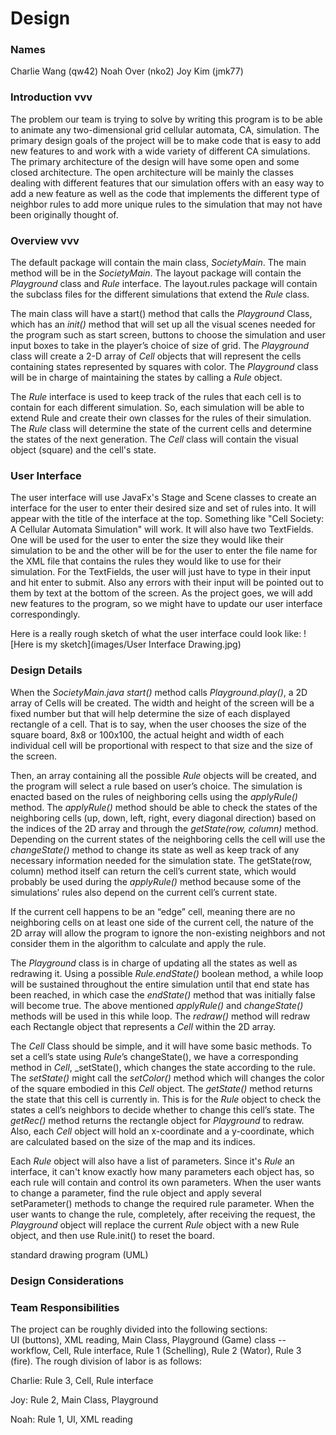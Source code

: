 Design
======

### Names

Charlie Wang (qw42)
Noah Over (nko2)
Joy Kim (jmk77)

### Introduction vvv

The problem our team is trying to solve by writing this program is to be able to animate any two-dimensional grid cellular automata, CA, simulation. The primary design goals of the project will be to make code that is easy to add new features to and work with a wide variety of different CA simulations. The primary architecture of the design will have some open and some closed architecture. The open architecture will be mainly the classes dealing with different features that our simulation offers with an easy way to add a new feature as well as the code that implements the different type of neighbor rules to add more unique rules to the simulation that may not have been originally thought of.  

### Overview vvv

The default package will contain the main class, _SocietyMain_. The main method will be in the _SocietyMain_. The layout package will contain the _Playground_ class and _Rule_ interface. The layout.rules package will contain the subclass files for the different simulations that extend the _Rule_ class.  

The main class will have a start() method that calls the _Playground_ Class, which has an _init()_ method that will set up all the visual scenes needed for the program such as start screen, buttons to choose the simulation and user input boxes to take in the player’s choice of size of grid. The _Playground_ class will create a 2-D array of _Cell_ objects that will represent the cells containing states represented by squares with color. The _Playground_ class will be in charge of maintaining the states by calling a _Rule_ object.  

The _Rule_ interface is used to keep track of the rules that each cell is to contain for each different simulation. So, each simulation will be able to extend Rule and create their own classes for the rules of their simulation. The _Rule_ class will determine the state of the current cells and determine the states of the next generation. The _Cell_ class will contain the visual object (square) and the cell's state.  

### User Interface

The user interface will use JavaFx's Stage and Scene classes to create an interface for the user to enter their desired size and set of rules into. It will appear with the title of the interface at the top. Something like "Cell Society: A Cellular Automata Simulation" will work. It will also have two TextFields. One will be used for the user to enter the size they would like their simulation to be and the other will be for the user to enter the file name for the XML file that contains the rules they would like to use for their simulation. For the TextFields, the user will just have to type in their input and hit enter to submit. Also any errors with their input will be pointed out to them by text at the bottom of the screen. As the project goes, we will add new features to the program, so we might have to update our user interface correspondingly.  

Here is a really rough sketch of what the user interface could look like:
![Here is my sketch](images/User Interface Drawing.jpg)

### Design Details

When the _SocietyMain.java start()_ method calls _Playground.play()_, a 2D array of Cells will be created. The width and height of the screen will be a fixed number but that will help determine the size of each displayed rectangle of a cell. That is to say, when the user chooses the size of the square board, 8x8 or 100x100, the actual height and width of each individual cell will be proportional with respect to that size and the size of the screen.  

Then, an array containing all the possible _Rule_ objects will be created, and the program will select a rule based on user’s choice. The simulation is enacted based on the rules of neighboring cells using the _applyRule()_ method. The _applyRule()_ method should be able to check the states of the neighboring cells (up, down, left, right, every diagonal direction) based on the indices of the 2D array and through the _getState(row, column)_ method. Depending on the current states of the neighboring cells the cell will use the _changeState()_ method to change its state as well as keep track of any necessary information needed for the simulation state. The getState(row, column) method itself can return the cell’s current state, which would probably be used during the _applyRule()_ method because some of the simulations’ rules also depend on the current cell’s current state.  

If the current cell happens to be an “edge” cell, meaning there are no neighboring cells on at least one side of the current cell, the nature of the 2D array will allow the program to ignore the non-existing neighbors and not consider them in the algorithm to calculate and apply the rule.  

The _Playground_ class is in charge of updating all the states as well as redrawing it. Using a possible _Rule.endState()_ boolean method, a while loop will be sustained throughout the entire simulation until that end state has been reached, in which case the _endState()_ method that was initially false will become true. The above mentioned _applyRule()_ and _changeState()_ methods will be used in this while loop. The _redraw()_ method will redraw each Rectangle object that represents a _Cell_ within the 2D array.   

The _Cell_ Class should be simple, and it will have some basic methods. To set a cell’s state using _Rule_’s changeState(), we have a corresponding method in _Cell_, _setState(), which changes the state according to the rule. The _setState()_ might call the _setColor()_ method which will changes the color of the square embodied in this _Cell_ object. The _getState()_ method returns the state that this cell is currently in. This is for the _Rule_ object to check the states a cell’s neighbors to decide whether to change this cell’s state. The _getRec()_ method returns the rectangle object for _Playground_  to redraw. Also, each _Cell_ object will hold an x-coordinate and a y-coordinate, which are calculated based on the size of the map and its indices.  

Each _Rule_ object will also have a list of parameters. Since it's _Rule_ an interface, it can't know exactly how many parameters each object has, so each rule will contain and control its own parameters. When the user wants to change a parameter, find the rule object and apply several setParameter() methods to change the required rule parameter. When the user wants to change the rule, completely, after receiving the request, the _Playground_ object will replace the current _Rule_ object with a new Rule object, and then use Rule.init() to reset the board.

standard drawing program (UML)

### Design Considerations



### Team Responsibilities

The project can be roughly divided into the following sections:  
UI (buttons), XML reading, Main Class, Playground (Game) class -- workflow, Cell, Rule interface, Rule 1 (Schelling), Rule 2 (Wator), Rule 3 (fire). The rough division of labor is as follows: 
  
Charlie: Rule 3, Cell, Rule interface

Joy: Rule 2, Main Class, Playground

Noah: Rule 1, UI, XML reading



